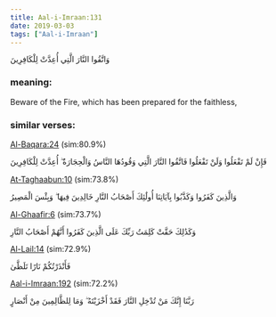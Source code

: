 ```yaml
---
title: Aal-i-Imraan:131
date: 2019-03-03
tags: ["Aal-i-Imraan"]
---
```

وَاتَّقُوا النَّارَ الَّتِي أُعِدَّتْ لِلْكَافِرِينَ
### meaning: 
Beware of the Fire, which has been prepared for the faithless,
### similar verses: 

[Al-Baqara:24](/2/24) (sim:80.9%)

فَإِنْ لَمْ تَفْعَلُوا وَلَنْ تَفْعَلُوا فَاتَّقُوا النَّارَ الَّتِي وَقُودُهَا النَّاسُ وَالْحِجَارَةُ ۖ أُعِدَّتْ لِلْكَافِرِينَ

[At-Taghaabun:10](/64/10) (sim:73.8%)

وَالَّذِينَ كَفَرُوا وَكَذَّبُوا بِآيَاتِنَا أُولَٰئِكَ أَصْحَابُ النَّارِ خَالِدِينَ فِيهَا ۖ وَبِئْسَ الْمَصِيرُ

[Al-Ghaafir:6](/40/6) (sim:73.7%)

وَكَذَٰلِكَ حَقَّتْ كَلِمَتُ رَبِّكَ عَلَى الَّذِينَ كَفَرُوا أَنَّهُمْ أَصْحَابُ النَّارِ

[Al-Lail:14](/92/14) (sim:72.9%)

فَأَنْذَرْتُكُمْ نَارًا تَلَظَّىٰ

[Aal-i-Imraan:192](/3/192) (sim:72.2%)

رَبَّنَا إِنَّكَ مَنْ تُدْخِلِ النَّارَ فَقَدْ أَخْزَيْتَهُ ۖ وَمَا لِلظَّالِمِينَ مِنْ أَنْصَارٍ
